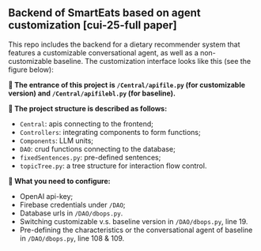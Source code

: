 ## Backend of SmartEats based on agent customization [cui-25-full paper]
This repo includes the backend for a dietary recommender system that features a customizable conversational agent, as well as a non-customizable baseline. The customization interface looks like this (see the figure below):


**🍱 The entrance of this project is `/Central/apifile.py` (for customizable version) and `/Central/apifilebl.py` (for baseline).**

**🍝 The project structure is described as follows:**
- `Central`: apis connecting to the frontend;
- `Controllers`: integrating components to form functions;
- `Components`: LLM units;
- `DAO`: crud functions connecting to the database;
- `fixedSentences.py`: pre-defined sentences;
- `topicTree.py`: a tree structure for interaction flow control.

**🥠 What you need to configure:**
- OpenAI api-key;
- Firebase credentials under `/DAO`;
- Database urls in `/DAO/dbops.py`.
- Switching customizable v.s. baseline version in `/DAO/dbops.py`, line 19.
- Pre-defining the characteristics or the conversational agent of baseline in `/DAO/dbops.py`, line 108 & 109.
